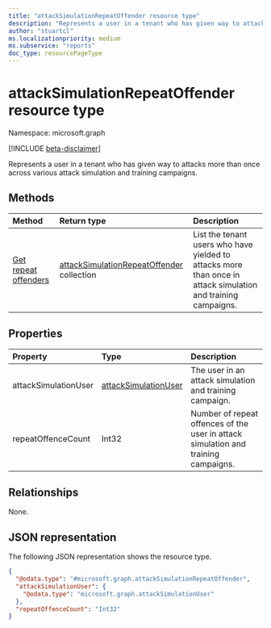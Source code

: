 ```yaml
---
title: "attackSimulationRepeatOffender resource type"
description: "Represents a user in a tenant who has given way to attacks more than once across various attack simulation and training campaigns."
author: "stuartcl"
ms.localizationpriority: medium
ms.subservice: "reports"
doc_type: resourcePageType
---
```


# attackSimulationRepeatOffender resource type

Namespace: microsoft.graph

[!INCLUDE [beta-disclaimer](../../includes/beta-disclaimer.md)]

Represents a user in a tenant who has given way to attacks more than once across various attack simulation and training campaigns.

## Methods
|Method|Return type|Description|
|:---|:---|:---|
|[Get repeat offenders](../api/securityreportsroot-getattacksimulationrepeatoffenders.md)|[attackSimulationRepeatOffender](../resources/attacksimulationrepeatoffender.md) collection|List the tenant users who have yielded to attacks more than once in attack simulation and training campaigns.|

## Properties
|Property|Type|Description|
|:---|:---|:---|
|attackSimulationUser|[attackSimulationUser](../resources/attacksimulationuser.md)|The user in an attack simulation and training campaign.|
|repeatOffenceCount|Int32|Number of repeat offences of the user in attack simulation and training campaigns.|

## Relationships
None.

## JSON representation
The following JSON representation shows the resource type.
<!-- {
  "blockType": "resource",
  "@odata.type": "microsoft.graph.attackSimulationRepeatOffender"
}
-->
``` json
{
  "@odata.type": "#microsoft.graph.attackSimulationRepeatOffender",
  "attackSimulationUser": {
    "@odata.type": "microsoft.graph.attackSimulationUser"
  },
  "repeatOffenceCount": "Int32"
}
```

